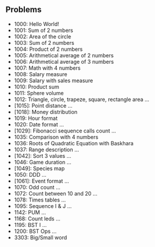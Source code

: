 ## Problems

* 1000: Hello World!
* 1001: Sum of 2 numbers
* 1002: Area of the circle
* 1003: Sum of 2 numbers
* 1004: Product of 2 numbers
* 1005: Arithmetical average of 2 numbers
* 1006: Arithmetical average of 3 numbers
* 1007: Math with 4 numbers
* 1008: Salary measure
* 1009: Salary with sales measure
* 1010: Product sum
* 1011: Sphere volume
* 1012: Triangle, circle, trapeze, square, rectangle area
...
* [1015]: Point distance
...
* [1018]: Money distribution
* 1019: Hour format
* 1020: Date format
...
* [1029]: Fibonacci sequence calls count
...
* 1035: Comparison with 4 numbers
* 1036: Roots of Quadratic Equation with Baskhara
* 1037: Range description
...
* [1042]: Sort 3 values
...
* 1046: Game duration
...
* [1049]: Species map
* 1050: DDD
...
* [1061]: Event format
...
* 1070: Odd count
...
* 1072: Count between 10 and 20
...
* 1078: Times tables
...
* 1095: Sequence I & J
...
* 1142: PUM
...
* 1168: Count leds
...
* 1195: BST I
...
* 1200: BST Ops
...
* 3303: Big/Small word

